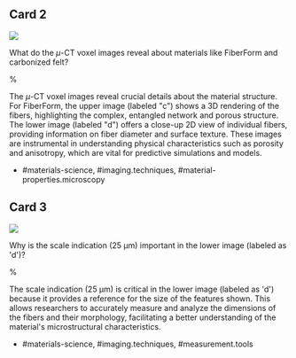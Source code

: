 ## Card 2

![](https://cdn.mathpix.com/cropped/2024_06_05_9c751454caf2681298f8g-1.jpg?height=812&width=520&top_left_y=171&top_left_x=822)

What do the $\mu$-CT voxel images reveal about materials like FiberForm and carbonized felt?

%

The $\mu$-CT voxel images reveal crucial details about the material structure. For FiberForm, the upper image (labeled "c") shows a 3D rendering of the fibers, highlighting the complex, entangled network and porous structure. The lower image (labeled "d") offers a close-up 2D view of individual fibers, providing information on fiber diameter and surface texture. These images are instrumental in understanding physical characteristics such as porosity and anisotropy, which are vital for predictive simulations and models.

- #materials-science, #imaging.techniques, #material-properties.microscopy

## Card 3

![](https://cdn.mathpix.com/cropped/2024_06_05_9c751454caf2681298f8g-1.jpg?height=812&width=520&top_left_y=171&top_left_x=822)

Why is the scale indication (25 µm) important in the lower image (labeled as 'd')?

%

The scale indication (25 µm) is critical in the lower image (labeled as 'd') because it provides a reference for the size of the features shown. This allows researchers to accurately measure and analyze the dimensions of the fibers and their morphology, facilitating a better understanding of the material's microstructural characteristics.

- #materials-science, #imaging.techniques, #measurement.tools